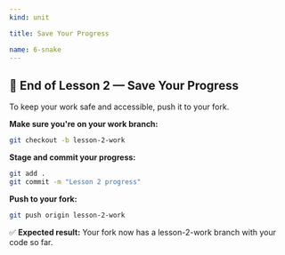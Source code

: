 ```yaml
---
kind: unit

title: Save Your Progress

name: 6-snake
---
```


## 🎯 End of Lesson 2 — Save Your Progress

To keep your work safe and accessible, push it to your fork.

**Make sure you're on your work branch:**
```bash
git checkout -b lesson-2-work
```

**Stage and commit your progress:**
```bash
git add .
git commit -m "Lesson 2 progress"
```

**Push to your fork:**
```bash
git push origin lesson-2-work
```

✅ **Expected result:** Your fork now has a lesson-2-work branch with your code so far.
